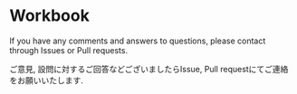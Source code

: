 # Workbook

If you have any comments and answers to questions, please contact through Issues or Pull requests.

ご意見, 設問に対するご回答などございましたらIssue, Pull requestにてご連絡をお願いいたします.

